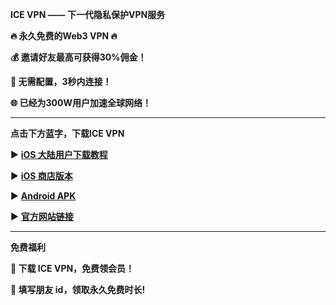 **ICE VPN —— 下一代隐私保护VPN服务**

**🔥 永久免费的Web3 VPN 🔥**

**💰 邀请好友最高可获得30%佣金！**

**🚀 无需配置，3秒内连接！**

**🌐 已经为300W用户加速全球网络！**


****
**点击下方蓝字，下载ICE VPN**

▶️ [**iOS 大陆用户下载教程**](https://github.com/ICE-ShieldNetwork/ICE-VPN/wiki/IOS%E7%89%88%E6%9C%AC%E4%B8%8B%E8%BD%BD%E6%95%99%E7%A8%8B)

▶️ [**iOS 商店版本**](https://apps.apple.com/us/app/ice-vpn/id6447135613?l=zh-Hans-CN)

▶️ [**Android APK**](https://raw.githubusercontent.com/ICE-ShieldNetwork/ICE-VPN/main/Ice_VPN_v2.1.2_11240951_normal_release.apk)

▶️ [**官方网站链接**](https://www.icevpn.app)

***
**免费福利**

**🎁 下载 ICE VPN，免费领会员！**

**🎁 填写朋友 id，领取永久免费时长!**
